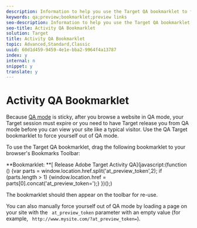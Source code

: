 ```yaml
---
description: Information to help you use the Target QA bookmarklet to force Target to release you from QA mode.
keywords: qa;preview;bookmarklet;preview links
seo-description: Information to help you use the Target QA bookmarklet to force Target to release you from QA mode.
seo-title: Activity QA Bookmarklet
solution: Target
title: Activity QA Bookmarklet
topic: Advanced,Standard,Classic
uuid: 60d1d459-9459-4e1e-bba2-9964f4a13787
index: y
internal: n
snippet: y
translate: y
---
```


# Activity QA Bookmarklet

Because [ QA mode](../../c_activities/c_activity-qa.md#concept_9329EF33DE7D41CA9815C8115DBC4E40) is sticky, after you browse a website in QA mode, your Target session must expire or you need to have Target release you from QA mode before you can view your site like a typical visitor. Use the QA Target bookmarklet to force yourself out of QA mode. 

To use the Target QA bookmarklet, drag the following bookmarklet to your browser's Bookmarks Toolbar: 

**Bookmarklet: **[ Release Adobe Target Activity QA](javascript:(function () {var parts = window.location.href.split('at_preview_token',2); if (parts.length > 1) {window.location.href = parts[0].concat('at_preview_token=');} })();) 

The bookmarklet should then appear on the toolbar for re-use. 

You can also manually force yourself out of QA mode by loading a page on your site with the ` at_preview_token` parameter with an empty value (for example, ` http://www.mysite.com/?at_preview_token=`). 
